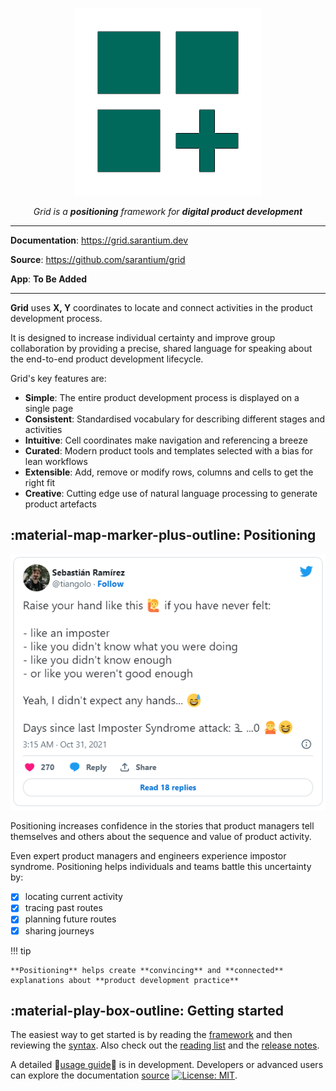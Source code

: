 <p align="center">
  <a><img src="assets\icon-teal-300px.png" alt="Grid"></a>
</p>
<p align="center">
    <em>Grid is a <b>positioning</b> framework for <b>digital product development</b></em>
</p>

---

**Documentation**: <a href="https://grid.sarantium.dev" target="_blank">https://grid.sarantium.dev</a>

**Source**: <a href="https://github.com/sarantium/grid" target="_blank">https://github.com/sarantium/grid</a>

**App**: **To Be Added**

---

**Grid** uses **X, Y** coordinates to locate and connect activities in the product development process.

It is designed to increase individual certainty and improve group collaboration by providing a precise, shared language for speaking about the end-to-end product development lifecycle.

Grid's key features are:

- **Simple**: The entire product development process is displayed on a single page
- **Consistent**: Standardised vocabulary for describing different stages and activities
- **Intuitive**: Cell coordinates make navigation and referencing a breeze
- **Curated**: Modern product tools and templates selected with a bias for lean workflows
- **Extensible**: Add, remove or modify rows, columns and cells to get the right fit
- **Creative**: Cutting edge use of natural language processing to generate product artefacts

## :material-map-marker-plus-outline: Positioning

<p style="text-align: center"><img src="./assets/impostor.png"></p>

Positioning increases confidence in the stories that product managers tell themselves and others about the sequence and value of product activity.

Even expert product managers and engineers experience impostor syndrome. Positioning helps individuals and teams battle this uncertainty by:

- [x] locating current activity
- [x] tracing past routes
- [x] planning future routes
- [x] sharing journeys

!!! tip

    **Positioning** helps create **convincing** and **connected** explanations about **product development practice**

## :material-play-box-outline: Getting started

The easiest way to get started is by reading the [framework](table.md) and then reviewing the [syntax](syntax.md). Also check out the [reading list](reading-list.md) and the [release notes](release-notes.md).

A detailed 🚧[usage guide](usage.md)🚧 is in development. Developers or advanced users can explore the documentation [source](https://github.com/sarantium/grid) [![License: MIT](https://img.shields.io/badge/License-MIT-yellow.svg)](./license.md).
